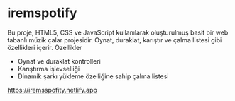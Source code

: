 # iremspotify
Bu proje, HTML5, CSS ve JavaScript kullanılarak oluşturulmuş basit bir web tabanlı müzik çalar projesidir. Oynat, duraklat, karıştır ve çalma listesi gibi özellikleri içerir.
Özellikler
* Oynat ve duraklat kontrolleri
* Karıştırma işlevselliği
* Dinamik şarkı yükleme özelliğine sahip çalma listesi


https://iremsspofity.netlify.app
